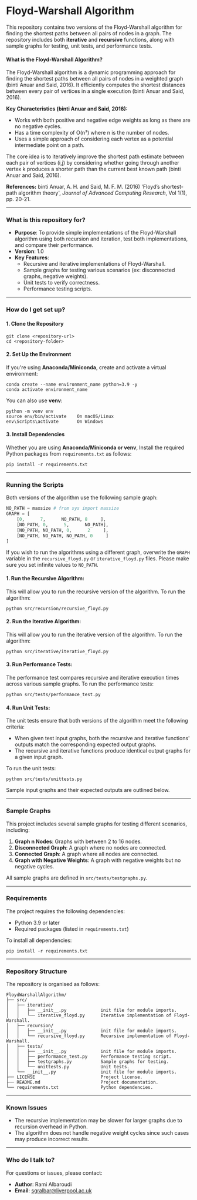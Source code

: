 # Floyd-Warshall Algorithm

This repository contains two versions of the Floyd-Warshall algorithm for finding the shortest paths between all pairs of nodes in a graph. The repository includes both **iterative** and **recursive** functions, along with sample graphs for testing, unit tests, and performance tests.

#### What is the Floyd-Warshall Algorithm?
The Floyd-Warshall algorithm is a dynamic programming approach for finding the shortest paths between all pairs of nodes in a weighted graph (binti Anuar and Said, 2016). It efficiently computes the shortest distances between every pair of vertices in a single execution (binti Anuar and Said, 2016).

**Key Characteristics (binti Anuar and Said, 2016):**
- Works with both positive and negative edge weights as long as there are no negative cycles.
- Has a time complexity of O(n³) where n is the number of nodes.
- Uses a simple approach of considering each vertex as a potential intermediate point on a path.

The core idea is to iteratively improve the shortest path estimate between each pair of vertices (i,j) by considering whether going through another vertex k produces a shorter path than the current best known path (binti Anuar and Said, 2016).

**References:**
binti Anuar, A. H. and Said, M. F. M. (2016) 'Floyd’s     shortest-path algorithm theory', *Journal of Advanced Computing Research*, Vol 1(1), pp. 20-21.


---

### What is this repository for?

- **Purpose**: To provide simple implementations of the Floyd-Warshall algorithm using both recursion and iteration, test both implementations, and compare their performance.
- **Version**: 1.0
- **Key Features**:
  - Recursive and iterative implementations of Floyd-Warshall.
  - Sample graphs for testing various scenarios (ex: disconnected graphs, negative weights).
  - Unit tests to verify correctness.
  - Performance testing scripts.

---

### How do I get set up?

#### 1. Clone the Repository

```
git clone <repository-url>
cd <repository-folder>
```

#### 2. Set Up the Environment

If you're using **Anaconda/Miniconda**, create and activate a virtual environment:

```
conda create --name environment_name python=3.9 -y
conda activate environment_name
```

You can also use **venv**:

```
python -m venv env
source env/bin/activate    On macOS/Linux
env\Scripts\activate       On Windows
```

#### 3. Install Dependencies

Whether you are using **Anaconda/Miniconda or venv**, Install the required Python packages from `requirements.txt` as follows:

```
pip install -r requirements.txt
```

---

### Running the Scripts

Both versions of the algorithm use the following sample graph:

```python
NO_PATH = maxsize # from sys import maxsize
GRAPH = [
    [0,      7,      NO_PATH, 8     ],
    [NO_PATH, 0,      5,      NO_PATH],
    [NO_PATH, NO_PATH, 0,      2     ],
    [NO_PATH, NO_PATH, NO_PATH, 0     ]
]
```

If you wish to run the algorithms using a different graph, overwrite the `GRAPH` variable in the `recursive_floyd.py` or `iterative_floyd.py` files. Please make sure you set infinite values to `NO_PATH`.

#### 1. Run the Recursive Algorithm:

This will allow you to run the recursive version of the algorithm. To run the algorithm:

```
python src/recursion/recursive_floyd.py
```

#### 2. Run the Iterative Algorithm:

This will allow you to run the iterative version of the algorithm. To run the algorithm:

```
python src/iterative/iterative_floyd.py
```

#### 3. Run Performance Tests:

The performance test compares recursive and iterative execution times across various sample graphs. To run the performance tests:

```
python src/tests/performance_test.py
```

#### 4. Run Unit Tests:

The unit tests ensure that both versions of the algorithm meet the following criteria:

- When given test input graphs, both the recursive and iterative functions' outputs match the corresponding expected output graphs.
- The recursive and iterative functions produce identical output graphs for a given input graph.

To run the unit tests:

```
python src/tests/unittests.py
```

Sample input graphs and their expected outputs are outlined below.

---
### Sample Graphs

This project includes several sample graphs for testing different scenarios, including:

1. **Graph n Nodes**: Graphs with between 2 to 16 nodes.
2. **Disconnected Graph**: A graph where no nodes are connected.
3. **Connected Graph**: A graph where all nodes are connected.
4. **Graph with Negative Weights**: A graph with negative weights but no negative cycles.

All sample graphs are defined in `src/tests/testgraphs.py`.

---

### Requirements

The project requires the following dependencies:

- Python 3.9 or later
- Required packages (listed in `requirements.txt`)

To install all dependencies:

```
pip install -r requirements.txt
```

---

### Repository Structure

The repository is organised as follows:

```
FloydWarshallAlgorithm/
├── src/
│   ├── iterative/
│   │   ├── __init__.py             init file for module imports.
│   │   └── iterative_floyd.py      Iterative implementation of Floyd-Warshall.
│   ├── recursion/
│   │   ├── __init__.py             init file for module imports.
│   │   └── recursive_floyd.py      Recursive implementation of Floyd-Warshall.
│   ├── tests/
│   │   ├── __init__.py             init file for module imports.
│   │   ├── performance_test.py     Performance testing script.
│   │   ├── testgraphs.py           Sample graphs for testing.
│   │   └── unittests.py            Unit tests.
│   └── __init__.py                 init file for module imports.
├── LICENSE                         Project license.
├── README.md                       Project documentation.
└── requirements.txt                Python dependencies.
```

---

### Known Issues

- The recursive implementation may be slower for larger graphs due to recursion overhead in Python.
- The algorithm does not handle negative weight cycles since such cases may produce incorrect results.

---

### Who do I talk to?

For questions or issues, please contact:

- **Author**: Rami Albaroudi
- **Email**: sgralbar@liverpool.ac.uk
